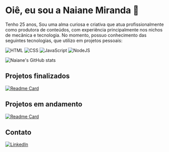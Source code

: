 # Oiê, eu sou a Naiane Miranda 🦋

Tenho 25 anos, Sou uma alma curiosa e criativa que atua profissionalmente como produtora de conteúdos, com experiência principalmente nos nichos de mecânica e tecnologia. 
No momento, possuo conhecimento das seguintes tecnologias, que utilizo em projetos pessoais:

![HTML](https://img.shields.io/badge/HTML5-E34F26?style=for-the-badge&logo=html5&logoColor=white)
![CSS](https://img.shields.io/badge/CSS3-1572B6?style=for-the-badge&logo=css3&logoColor=white)
![JavaScript](https://img.shields.io/badge/JavaScript-F7DF1E?style=for-the-badge&logo=javascript&logoColor=black)
![NodeJS](https://img.shields.io/badge/Node.js-43853D?style=for-the-badge&logo=node.js&logoColor=white)

![Naiane's GitHub stats](https://github-readme-stats.vercel.app/api?username=NaianeMirandaa&show_icons=true&theme=omni&&hide=issues,contribs&rank_icon=github)

## Projetos finalizados

[![Readme Card](https://github-readme-stats.vercel.app/api/pin/?username=NaianeMirandaa&repo=ampulhetaMulher&theme=omni)](https://github.com/NaianeMirandaa/ampulhetaMulher)

## Projetos em andamento

[![Readme Card](https://github-readme-stats.vercel.app/api/pin/?username=NaianeMirandaa&repo=realizeTools&theme=omni)]([https://github.com/NaianeMirandaa/ampulhetaMulher](https://github.com/NaianeMirandaa/realizeTools))

## Contato

[![LinkedIn](https://img.shields.io/badge/LinkedIn-0077B5?style=for-the-badge&logo=linkedin&logoColor=white)](https://www.linkedin.com/in/naianemirandadejesus/)



